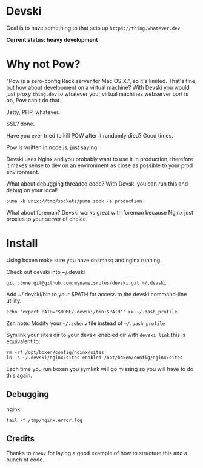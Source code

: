 # Devski

Goal is to have something to that sets up `https://thing.whatever.dev`

__Current status: heavy development__

# Why not Pow?

"Pow is a zero-config Rack server for Mac OS X.", so it's limited. That's fine,
but how about development on a virtual machine? With Devski you would just proxy
`thing.dev` to whatever your virtual machines webserver port is on, Pow can't do
that.

Jetty, PHP, whatever.

SSL? done.

Have you ever tried to kill POW after it randomly died? Good times.

Pow is written in node.js, just saying.

Devski uses Nginx and you probably want to use it in production, therefore it
makes sense to dev on an environment as close as possible to your prod
environment.

What about debugging threaded code? With Devski you can run this and debug on
your local!

```shell
puma -b unix://tmp/sockets/puma.sock -e production
```

What about foreman? Devski works great with foreman because Nginx just proxies
to your server of choice.

# Install

Using boxen make sure you have dnsmasq and nginx running.

Check out devski into ~/.devski

```shell
git clone git@github.com:mynameisrufus/devski.git ~/.devski
```

Add ~/.devski/bin to your $PATH for access to the devski command-line utility.

```shell
echo 'export PATH="$HOME/.devski/bin:$PATH"' >> ~/.bash_profile
```

Zsh note: Modify your `~/.zshenv` file instead of `~/.bash_profile`

Symlink your sites dir to your devski enabled dir with `devski link` this is
equivalent to:

```shell
rm -rf /opt/boxen/config/nginx/sites
ln -s ~/.devski/nginx/sites-enabled /opt/boxen/config/nginx/sites
```

Each time you run boxen you symlink will go missing so you will have to do this
again.

## Debugging

nginx:

``` 
tail -f /tmp/nginx.error.log
```

## Credits

Thanks to `rbenv` for laying a good example of how to structure this and a bunch
of code.
